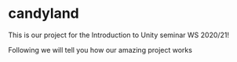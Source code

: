 # candyland
This is our project for the Introduction to Unity seminar WS 2020/21!

Following we will tell you how our amazing project works 
